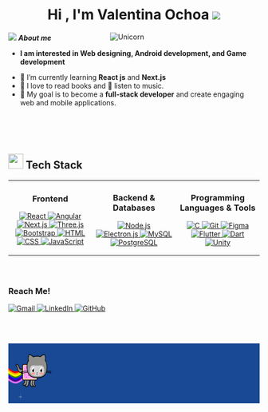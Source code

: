 <link rel="stylesheet" href="https://cdnjs.cloudflare.com/ajax/libs/font-awesome/6.4.2/css/all.min.css">

<h1 align="center"><b>Hi , I'm Valentina Ochoa </b><img src="https://media.giphy.com/media/hvRJCLFzcasrR4ia7z/giphy.gif" width="35"></h1>


<img align="right" width=300px alt="Unicorn" src="https://c.tenor.com/GN73MKBawZYAAAAi/busy-cute.gif" />


 <img src="https://media.giphy.com/media/ObNTw8Uzwy6KQ/giphy.gif" width="30px">&nbsp;***About me***

* **I am interested in Web designing, Android development, and Game development**
- 🌱 I’m currently learning **React js** and **Next.js**
    <br>
- 📖 I love to read books and 🎵 listen to music.
- 🚀 My goal is to become a **full-stack developer** and create engaging web and mobile applications.

<br><br><br>
## <img src="https://media2.giphy.com/media/QssGEmpkyEOhBCb7e1/giphy.gif?cid=ecf05e47a0n3gi1bfqntqmob8g9aid1oyj2wr3ds3mg700bl&rid=giphy.gif" width="30px" height="30px"> Tech Stack

<table align="center">
<tr>
  <td align="top" width="33%">

   <h3 align="center">Frontend</h3>
    
   <p align="center">
      <a href="https://reactjs.org/" target="_blank">
        <img src="https://cdn.jsdelivr.net/gh/devicons/devicon/icons/react/react-original.svg" alt="React" height="50" />
      </a>
      <a href="https://angular.io/" target="_blank">
        <img src="https://cdn.jsdelivr.net/gh/devicons/devicon/icons/angularjs/angularjs-original.svg" alt="Angular" height="50" />
      </a>
      <a href="https://nextjs.org/" target="_blank">
        <img src="https://cdn.jsdelivr.net/gh/devicons/devicon/icons/nextjs/nextjs-original.svg" alt="Next.js" height="50" />
      </a>
      <a href="https://threejs.org/" target="_blank">
        <img src="https://cdn.jsdelivr.net/gh/devicons/devicon/icons/threejs/threejs-original.svg" alt="Three.js" height="50" />
      </a>
      <a href="https://getbootstrap.com/" target="_blank">
        <img src="https://cdn.jsdelivr.net/gh/devicons/devicon/icons/bootstrap/bootstrap-original.svg" alt="Bootstrap" height="50" />
      </a>  
      <a href="https://developer.mozilla.org/en-US/docs/Web/HTML" target="_blank">
        <img src="https://cdn.jsdelivr.net/gh/devicons/devicon/icons/html5/html5-original.svg" alt="HTML" height="50" />
      </a>
      <a href="https://developer.mozilla.org/en-US/docs/Web/CSS" target="_blank">
        <img src="https://cdn.jsdelivr.net/gh/devicons/devicon/icons/css3/css3-original.svg" alt="CSS" height="50" />
      </a>
      <a href="https://developer.mozilla.org/en-US/docs/Web/JavaScript" target="_blank">
        <img src="https://cdn.jsdelivr.net/gh/devicons/devicon/icons/javascript/javascript-original.svg" alt="JavaScript" height="50" />
      </a>
    </p>

  </td>

  <td valign="top" width="33%">

   <h3 align="center">Backend & Databases</h3>
    
   <p align="center">
      <a href="https://nodejs.org/" target="_blank">
        <img src="https://cdn.jsdelivr.net/gh/devicons/devicon/icons/nodejs/nodejs-original.svg" alt="Node.js" height="50" />
      </a>  
      <a href="https://www.electronjs.org/" target="_blank">
        <img src="https://cdn.jsdelivr.net/gh/devicons/devicon/icons/electron/electron-original.svg" alt="Electron.js" height="50" />
      </a>
      <a href="https://www.mysql.com/" target="_blank">
        <img src="https://cdn.jsdelivr.net/gh/devicons/devicon/icons/mysql/mysql-original.svg" alt="MySQL" height="50" />
      </a>
      <a href="https://www.postgresql.org/" target="_blank">
        <img src="https://cdn.jsdelivr.net/gh/devicons/devicon/icons/postgresql/postgresql-original.svg" alt="PostgreSQL" height="50" />
      </a>
    </p>

  </td>

  <td valign="top" width="33%">

   <h3 align="center">Programming Languages & Tools</h3>
    
   <p align="center">
      <a href="https://www.cprogramming.com/" target="_blank">
        <img src="https://cdn.jsdelivr.net/gh/devicons/devicon/icons/c/c-original.svg" alt="C" height="50" />
      </a>
      <a href="https://git-scm.com/" target="_blank">
        <img src="https://cdn.jsdelivr.net/gh/devicons/devicon/icons/git/git-original.svg" alt="Git" height="50" />
      </a>
      <a href="https://figma.com/" target="_blank">
        <img src="https://cdn.jsdelivr.net/gh/devicons/devicon/icons/figma/figma-original.svg" alt="Figma" height="50" />
      </a>
      <a href="https://flutter.dev/" target="_blank">
        <img src="https://cdn.jsdelivr.net/gh/devicons/devicon/icons/flutter/flutter-original.svg" alt="Flutter" height="50" />
      </a>
      <a href="https://dart.dev/" target="_blank">
        <img src="https://cdn.jsdelivr.net/gh/devicons/devicon/icons/dart/dart-original.svg" alt="Dart" height="50" />
      </a>
      <a href="https://unity.com/" target="_blank">
        <img src="https://cdn.jsdelivr.net/gh/devicons/devicon/icons/unity/unity-original.svg" alt="Unity" height="50" />
      </a>
    </p>

  </td>
</tr>
</table>
<br/>  

## <h3 align="left">Reach Me!</h3>

<p align="left">
 <a href="mailto:vochoaolguin@gmail.com" target="_blank">
    <img src="https://upload.wikimedia.org/wikipedia/commons/7/7e/Gmail_icon_%282020%29.svg" alt="Gmail" height="40" />
  </a>
   
 <a href="https://www.linkedin.com/in/valentina-ochoa-olguin/" target="_blank">
    <img src="https://raw.githubusercontent.com/rahuldkjain/github-profile-readme-generator/master/src/images/icons/Social/linked-in-alt.svg" alt="LinkedIn" height="40" />
  </a>
  <a href="https://github.com/valeeochoa" target="_blank">
    <img src="https://cdn.jsdelivr.net/gh/devicons/devicon/icons/github/github-original.svg" alt="GitHub" height="40" />
  </a>
</p>


<!-- Estadisticas que no me convencen por el momento de ponerlo jeee
<a href="https://github.com/anuraghazra/github-readme-stats">
  <img align="center" src="https://github-readme-stats.vercel.app/api?username=valeeochoa&hide=stars,issues&count_private=true&show_icons=true&theme=gotham"/>
</a>
<a href="https://github.com/anuraghazra/github-readme-stats">
  <img align="center" src="https://github-readme-stats.vercel.app/api/top-langs/?username=valeeochoa&layout=compact&theme=gotham" />
</a>
-->
<br><br>

<div align="center">
    <img src="https://raw.githubusercontent.com/Niefee/niefee/master/assets/fly.webp" height="120px" />
</div>
